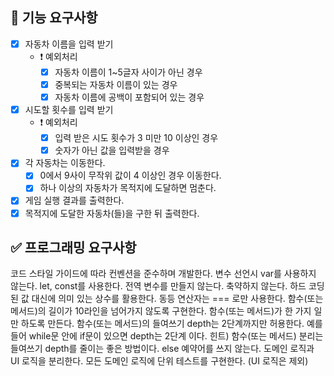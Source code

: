 ## 🎯 기능 요구사항

- [x] 자동차 이름을 입력 받기
  - ❗️ 예외처리
    - [x] 자동차 이름이 1~5글자 사이가 아닌 경우
    - [x] 중복되는 자동차 이름이 있는 경우
    - [x] 자동차 이름에 공백이 포함되어 있는 경우
- [x] 시도할 횟수를 입력 받기
  - ❗️ 예외처리
    - [x] 입력 받은 시도 횟수가 3 미만 10 이상인 경우
    - [x] 숫자가 아닌 값을 입력받을 경우
- [x] 각 자동차는 이동한다.
  - [x] 0에서 9사이 무작위 값이 4 이상인 경우 이동한다.
  - [x] 하나 이상의 자동차가 목적지에 도달하면 멈춘다.
- [x] 게임 실행 결과를 출력한다.
- [x] 목적지에 도달한 자동차(들)을 구한 뒤 출력한다.

## ✅ 프로그래밍 요구사항

코드 스타일 가이드에 따라 컨벤션을 준수하며 개발한다.
변수 선언시 var를 사용하지 않는다. let, const를 사용한다.
전역 변수를 만들지 않는다.
축약하지 않는다.
하드 코딩된 값 대신에 의미 있는 상수를 활용한다.
동등 연산자는 === 로만 사용한다.
함수(또는 메서드)의 길이가 10라인을 넘어가지 않도록 구현한다.
함수(또는 메서드)가 한 가지 일만 하도록 만든다.
함수(또는 메서드)의 들여쓰기 depth는 2단계까지만 허용한다.
예를 들어 while문 안에 if문이 있으면 depth는 2단계 이다.
힌트) 함수(또는 메서드) 분리는 들여쓰기 depth를 줄이는 좋은 방법이다.
else 예약어를 쓰지 않는다.
도메인 로직과 UI 로직을 분리한다.
모든 도메인 로직에 단위 테스트를 구현한다. (UI 로직은 제외)
